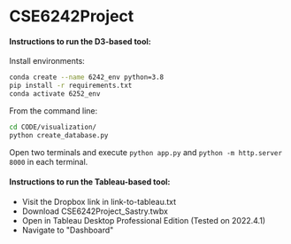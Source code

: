 # CSE6242Project

#### Instructions to run the D3-based tool:

Install environments:
```bash
conda create --name 6242_env python=3.8
pip install -r requirements.txt
conda activate 6252_env
```

From the command line:
```bash
cd CODE/visualization/
python create_database.py
```

Open two terminals and execute `python app.py` and `python -m http.server 8000` in each terminal.

#### Instructions to run the Tableau-based tool:
* Visit the Dropbox link in link-to-tableau.txt
* Download CSE6242Project_Sastry.twbx
* Open in Tableau Desktop Professional Edition (Tested on 2022.4.1)
* Navigate to "Dashboard"
